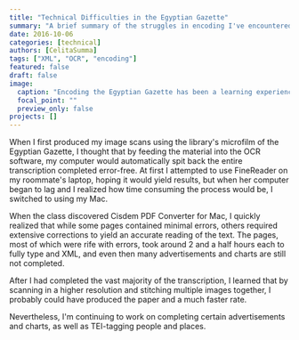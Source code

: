 ```yaml
---
title: "Technical Difficulties in the Egyptian Gazette"
summary: "A brief summary of the struggles in encoding I've encountered."
date: 2016-10-06
categories: [technical]
authors: [CelitaSumma]
tags: ["XML", "OCR", "encoding"]
featured: false
draft: false
image:
  caption: "Encoding the Egyptian Gazette has been a learning experience filled with obstacles."
  focal_point: ""
  preview_only: false
projects: []
---
```

When I first produced my image scans using the library's microfilm
of the Egyptian Gazette, I thought that by feeding the material into
the OCR software, my computer would automatically spit back the
entire transcription completed error-free. At first I attempted to use
FineReader on my roommate's laptop, hoping it would yield results, but
when her computer began to lag and I realized how time consuming the
process would be, I switched to using my Mac.

When the class discovered Cisdem PDF Converter for Mac, I quickly
realized that while some pages contained minimal errors, others required
extensive corrections to yield an accurate reading of the text.
The pages, most of which were rife with errors, took around 2 and a half
hours each to fully type and XML, and even then many advertisements and
charts are still not completed.

After I had completed the vast majority of the transcription, I learned
that by scanning in a higher resolution and stitching multiple images
together, I probably could have produced the paper and a much faster rate.

Nevertheless, I'm continuing to work on completing certain advertisements
and charts, as well as TEI-tagging people and places.
